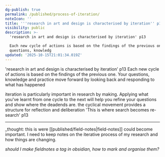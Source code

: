 ```yaml
---
dg-publish: true
permalink: /published/process-of-iteration/
noteIcon: ''
title: '''research in art and design is characterised by iteration'' p13'
visibility: public
description: >-
  'research in art and design is characterised by iteration' p13

  Each new cycle of actions is based on the findings of the previous one.  Your
  questions, knowledg
updated: '2025-10-15T21:01:34.019Z'
---
```


'research in art and design is characterised by iteration' p13
Each new cycle of actions is based on the findings of the previous one.  Your questions, knowledge and practice move forward by looking back and responding to what has happened

iteration is particularly important in research by making. Applying what you've learnt from one cycle to the next will help you refine your questions and show where the deadends are. the cyclical movement provides a structure for reflection and deliberation
'This is where search becomes re-search' p13

---
_thought: this is were [[published/field-notes\|field-notes]] could become important. I need to keep notes on the iterative process of my research and how things are changing. 

_should I make fieldnotes a tag in obsidian, how to mark and organise them?_

